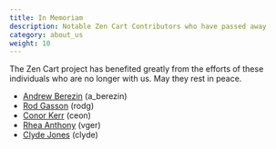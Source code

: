 ```yaml
---
title: In Memoriam
description: Notable Zen Cart Contributors who have passed away
category: about_us
weight: 10
---
```


The Zen Cart project has benefited greatly from the efforts of these 
individuals who are no longer with us.  May they rest in peace. 

- [Andrew Berezin](https://www.zen-cart.com/showthread.php?225602) (a_berezin) 
- [Rod Gasson](https://www.zen-cart.com/showthread.php?225946) (rodg)
- [Conor Kerr](https://www.zen-cart.com/showthread.php?202939) (ceon) 
- [Rhea Anthony](https://www.zen-cart.com/showthread.php?196028) (vger)
- [Clyde Jones](https://www.zen-cart.com/showthread.php?184600) (clyde)

<style>
#feedback, #questions, #endcontent {
   display: none; 
}
</style>
